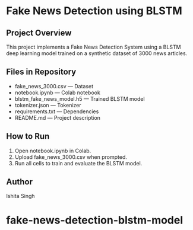 # Fake News Detection using BLSTM

## Project Overview
This project implements a Fake News Detection System using a BLSTM deep learning model trained on a synthetic dataset of 3000 news articles.

## Files in Repository
- fake_news_3000.csv — Dataset
- notebook.ipynb — Colab notebook
- blstm_fake_news_model.h5 — Trained BLSTM model
- tokenizer.json — Tokenizer
- requirements.txt — Dependencies
- README.md — Project description

## How to Run
1. Open notebook.ipynb in Colab.
2. Upload fake_news_3000.csv when prompted.
3. Run all cells to train and evaluate the BLSTM model.

## Author
Ishita Singh
# fake-news-detection-blstm-model
